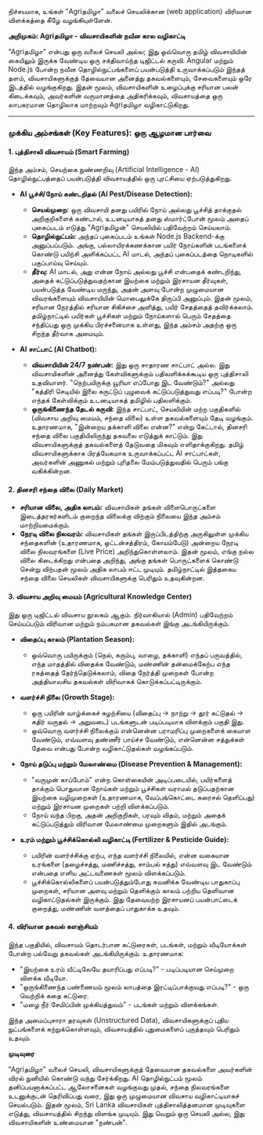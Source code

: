 நிச்சயமாக, உங்கள் "Agriதமிழா" வலைச் செயலிக்கான (web application) விரிவான விளக்கத்தை கீழே வழங்கியுள்ளேன்.

**அறிமுகம்: Agriதமிழா - விவசாயிகளின் நவீன கால வழிகாட்டி**

"Agriதமிழா" என்பது ஒரு வலைச் செயலி அல்ல; இது ஒவ்வொரு தமிழ் விவசாயியின் கையிலும் இருக்க வேண்டிய ஒரு சக்திவாய்ந்த டிஜிட்டல் கருவி. Angular மற்றும் Node.js போன்ற நவீன தொழில்நுட்பங்களைப் பயன்படுத்தி உருவாக்கப்படும் இந்தத் தளம், விவசாயிகளுக்குத் தேவையான அனைத்து தகவல்களையும், சேவைகளையும் ஒரே இடத்தில் வழங்குகிறது. இதன் மூலம், விவசாயிகளின் உழைப்புக்கு சரியான பலன் கிடைக்கவும், அவர்களின் வருமானத்தை அதிகரிக்கவும், விவசாயத்தை ஒரு லாபகரமான தொழிலாக மாற்றவும் Agriதமிழா வழிகாட்டுகிறது.

---

### **முக்கிய அம்சங்கள் (Key Features): ஒரு ஆழமான பார்வை**

#### **1. புத்திசாலி விவசாயம் (Smart Farming)**

இந்த அம்சம், செயற்கை நுண்ணறிவு (Artificial Intelligence - AI) தொழில்நுட்பத்தைப் பயன்படுத்தி விவசாயத்தில் ஒரு புரட்சியை ஏற்படுத்துகிறது.

*   **AI பூச்சி/நோய் கண்டறிதல் (AI Pest/Disease Detection):**
    *   **செயல்முறை:** ஒரு விவசாயி தனது பயிரில் நோய் அல்லது பூச்சித் தாக்குதல் அறிகுறிகளைக் கண்டால், உடனடியாகத் தனது ஸ்மார்ட்போன் மூலம் அதைப் புகைப்படம் எடுத்து "Agriதமிழன்" செயலியில் பதிவேற்றம் செய்யலாம்.
    *   **தொழில்நுட்பம்:** அந்தப் புகைப்படம் உங்கள் Node.js Backend-க்கு அனுப்பப்படும். அங்கு, பல்லாயிரக்கணக்கான பயிர் நோய்களின் படங்களைக் கொண்டு பயிற்சி அளிக்கப்பட்ட AI மாடல், அந்தப் புகைப்படத்தை நொடிகளில் பகுப்பாய்வு செய்யும்.
    *   **தீர்வு:** AI மாடல், அது என்ன நோய் அல்லது பூச்சி என்பதைக் கண்டறிந்து, அதைக் கட்டுப்படுத்துவதற்கான இயற்கை மற்றும் இரசாயன தீர்வுகள், பயன்படுத்த வேண்டிய மருந்து, அதன் அளவு போன்ற முழுமையான விவரங்களையும் விவசாயியின் மொபைலுக்கே திருப்பி அனுப்பும். இதன் மூலம், சரியான நேரத்தில் சரியான சிகிச்சை அளித்து, பயிர் சேதத்தைத் தவிர்க்கலாம். தமிழ்நாட்டில் பயிர்கள் பூச்சிகள் மற்றும் நோய்களால் பெரும் சேதத்தை சந்திப்பது ஒரு முக்கிய பிரச்சனையாக உள்ளது, இந்த அம்சம் அதற்கு ஒரு சிறந்த தீர்வாக அமையும்.

*   **AI சாட்பாட் (AI Chatbot):**
    *   **விவசாயியின் 24/7 நண்பன்:** இது ஒரு சாதாரண சாட்பாட் அல்ல. இது விவசாயிகளின் அனைத்து கேள்விகளுக்கும் பதிலளிக்கக்கூடிய ஒரு புத்திசாலி உதவியாளர். "நெற்பயிருக்கு யூரியா எப்போது இட வேண்டும்?" அல்லது "கத்திரி செடியில் இலை சுருட்டுப் புழுவைக் கட்டுப்படுத்துவது எப்படி?" போன்ற எந்தக் கேள்விக்கும் உடனடியாகத் தமிழில் பதிலளிக்கும்.
    *   **ஒருங்கிணைந்த தேடல் கருவி:** இந்த சாட்பாட், செயலியின் மற்ற பகுதிகளில் (விவசாய அறிவு மையம், சந்தை விலை) உள்ள தகவல்களையும் தேடி வழங்கும். உதாரணமாக, "இன்றைய தக்காளி விலை என்ன?" என்று கேட்டால், தினசரி சந்தை விலை பகுதியிலிருந்து தகவலை எடுத்துக் காட்டும். இது விவசாயிகளுக்குத் தகவல்களைத் தேடுவதை மிகவும் எளிதாக்குகிறது. தமிழ் விவசாயிகளுக்காக பிரத்யேகமாக உருவாக்கப்பட்ட AI சாட்பாட்கள், அவர்களின் அணுகல் மற்றும் புரிதலை மேம்படுத்துவதில் பெரும் பங்கு வகிக்கின்றன.

#### **2. தினசரி சந்தை விலை (Daily Market)**

*   **சரியான விலை, அதிக லாபம்:** விவசாயிகள் தங்கள் விளைபொருட்களை இடைத்தரகர்களிடம் குறைந்த விலைக்கு விற்கும் நிலையை இந்த அம்சம் மாற்றியமைக்கும்.
*   **நேரடி விலை நிலவரம்:** விவசாயிகள் தங்கள் இருப்பிடத்திற்கு அருகிலுள்ள முக்கிய சந்தைகளின் (உதாரணமாக, ஒட்டன்சத்திரம், கோயம்பேடு) அன்றைய நேரடி விலை நிலவரங்களை (Live Price) அறிந்துகொள்ளலாம். இதன் மூலம், எங்கு நல்ல விலை கிடைக்கிறது என்பதை அறிந்து, அங்கு தங்கள் பொருட்களைக் கொண்டு சென்று விற்பதன் மூலம் அதிக லாபம் ஈட்ட முடியும். தமிழ்நாட்டில் இத்தகைய சந்தை விலை செயலிகள் விவசாயிகளுக்கு பெரிதும் உதவுகின்றன.

#### **3. விவசாய அறிவு மையம் (Agricultural Knowledge Center)**

இது ஒரு டிஜிட்டல் விவசாய நூலகம் ஆகும். நிர்வாகியால் (Admin) பதிவேற்றம் செய்யப்படும் விரிவான மற்றும் நம்பகமான தகவல்கள் இங்கு அடங்கியிருக்கும்.

*   **விதைப்பு காலம் (Plantation Season):**
    *   ஒவ்வொரு பயிருக்கும் (நெல், கரும்பு, வாழை, தக்காளி) எந்தப் பருவத்தில், எந்த மாதத்தில் விதைக்க வேண்டும், மண்ணின் தன்மைக்கேற்ப எந்த ரகத்தைத் தேர்ந்தெடுக்கலாம், விதை நேர்த்தி முறைகள் போன்ற அத்தியாவசிய தகவல்கள் விரிவாகக் கொடுக்கப்பட்டிருக்கும்.

*   **வளர்ச்சி நிலை (Growth Stage):**
    *   ஒரு பயிரின் வாழ்க்கைச் சுழற்சியை (விதைப்பு -> நாற்று -> தூர் கட்டுதல் -> கதிர் வருதல் -> அறுவடை) படங்களுடன் படிப்படியாக விளக்கும் பகுதி இது.
    *   ஒவ்வொரு வளர்ச்சி நிலைக்கும் என்னென்ன பராமரிப்பு முறைகளைக் கையாள வேண்டும், எவ்வளவு தண்ணீர் பாய்ச்ச வேண்டும், என்னென்ன சத்துக்கள் தேவை என்பது போன்ற வழிகாட்டுதல்கள் வழங்கப்படும்.

*   **நோய் தடுப்பு மற்றும் மேலாண்மை (Disease Prevention & Management):**
    *   "வருமுன் காப்போம்" என்ற கொள்கையின் அடிப்படையில், பயிர்களைத் தாக்கும் பொதுவான நோய்கள் மற்றும் பூச்சிகள் வராமல் தடுப்பதற்கான இயற்கை வழிமுறைகள் (உதாரணமாக, வேப்பங்கொட்டை கரைசல் தெளிப்பது) மற்றும் இரசாயன முறைகள் பற்றி விளக்கப்படும்.
    *   நோய் வந்த பிறகு, அதன் அறிகுறிகள், பரவும் விதம், மற்றும் அதைக் கட்டுப்படுத்தும் விரிவான மேலாண்மை முறைகளும் இதில் அடங்கும்.

*   **உரம் மற்றும் பூச்சிக்கொல்லி வழிகாட்டி (Fertilizer & Pesticide Guide):**
    *   பயிரின் வளர்ச்சிக்கு ஏற்ப, எந்த வளர்ச்சி நிலையில், என்ன வகையான உரங்களை (தழைச்சத்து, மணிச்சத்து, சாம்பல் சத்து) எவ்வளவு இட வேண்டும் என்பதை எளிய அட்டவணைகள் மூலம் விளக்கப்படும்.
    *   பூச்சிக்கொல்லிகளைப் பயன்படுத்தும்போது கவனிக்க வேண்டிய பாதுகாப்பு முறைகள், சரியான அளவு மற்றும் தெளிக்கும் காலம் பற்றிய தெளிவான வழிகாட்டுதல்கள் இருக்கும். இது தேவையற்ற இரசாயனப் பயன்பாட்டைக் குறைத்து, மண்ணின் வளத்தைப் பாதுகாக்க உதவும்.

#### **4. விரிவான தகவல் களஞ்சியம்**

இந்த பகுதியில், விவசாயம் தொடர்பான கட்டுரைகள், படங்கள், மற்றும் வீடியோக்கள் போன்ற பல்வேறு தகவல்கள் அடங்கியிருக்கும். உதாரணமாக:
*   "இயற்கை உரம் வீட்டிலேயே தயாரிப்பது எப்படி?" - படிப்படியான செய்முறை விளக்க வீடியோ.
*   "ஒருங்கிணைந்த பண்ணையம் மூலம் லாபத்தை இரட்டிப்பாக்குவது எப்படி?" - ஒரு வெற்றிக் கதை கட்டுரை.
*   "மழை நீர் சேமிப்பின் முக்கியத்துவம்" - படங்கள் மற்றும் விளக்கங்கள்.

இந்த அமைப்புசாரா தரவுகள் (Unstructured Data), விவசாயிகளுக்குப் புதிய நுட்பங்களைக் கற்றுக்கொள்ளவும், விவசாயத்தில் புதுமைகளைப் புகுத்தவும் பெரிதும் உதவும்.

**முடிவுரை**

"Agriதமிழா" வலைச் செயலி, விவசாயிகளுக்குத் தேவையான தகவல்களை அவர்களின் விரல் நுனியில் கொண்டு வந்து சேர்க்கிறது. AI தொழில்நுட்பம் மூலம் தனிப்பயனாக்கப்பட்ட ஆலோசனைகள் வழங்குவது முதல், சந்தை நிலவரங்களை உடனுக்குடன் தெரிவிப்பது வரை, இது ஒரு முழுமையான விவசாய வழிகாட்டியாகச் செயல்படும். இதன் மூலம், Sri Lanka விவசாயிகள் புத்திசாலித்தனமான முடிவுகளை எடுத்து, விவசாயத்தில் சிறந்து விளங்க முடியும். இது வெறும் ஒரு செயலி அல்ல, இது விவசாயிகளின் உண்மையான "நண்பன்".
